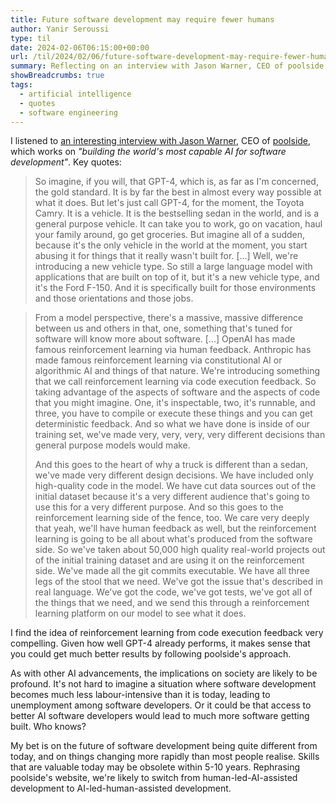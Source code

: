 ```yaml
---
title: Future software development may require fewer humans
author: Yanir Seroussi
type: til
date: 2024-02-06T06:15:00+00:00
url: /til/2024/02/06/future-software-development-may-require-fewer-humans/
summary: Reflecting on an interview with Jason Warner, CEO of poolside.
showBreadcrumbs: true
tags:
  - artificial intelligence
  - quotes
  - software engineering
---
```


I listened to [an interesting interview with Jason Warner](https://www.superdatascience.com/podcast/a-code-specialized-llm-will-realize-agi-with-jason-warner), CEO of [poolside](https://www.poolside.ai/), which works on _"building the world's most capable AI for software development"_. Key quotes:

> So imagine, if you will, that GPT-4, which is, as far as I'm concerned, the gold standard. It is by far the best in almost every way possible at what it does. But let's just call GPT-4, for the moment, the Toyota Camry. It is a vehicle. It is the bestselling sedan in the world, and is a general purpose vehicle. It can take you to work, go on vacation, haul your family around, go get groceries. But imagine all of a sudden, because it's the only vehicle in the world at the moment, you start abusing it for things that it really wasn't built for.
> \[...\]
> Well, we're introducing a new vehicle type. So still a large language model with applications that are built on top of it, but it's a new vehicle type, and it's the Ford F-150. And it is specifically built for those environments and those orientations and those jobs.

> From a model perspective, there's a massive, massive difference between us and others in that, one, something that's tuned for software will know more about software. \[...\] OpenAI has made famous reinforcement learning via human feedback. Anthropic has made famous reinforcement learning via constitutional AI or algorithmic AI and things of that nature. We're introducing something that we call reinforcement learning via code execution feedback. So taking advantage of the aspects of software and the aspects of code that you might imagine. One, it's inspectable, two, it's runnable, and three, you have to compile or execute these things and you can get deterministic feedback. And so what we have done is inside of our training set, we've made very, very, very, very different decisions than general purpose models would make.
> 
> And this goes to the heart of why a truck is different than a sedan, we've made very different design decisions. We have included only high-quality code in the model. We have cut data sources out of the initial dataset because it's a very different audience that's going to use this for a very different purpose. And so this goes to the reinforcement learning side of the fence, too. We care very deeply that yeah, we'll have human feedback as well, but the reinforcement learning is going to be all about what's produced from the software side. So we've taken about 50,000 high quality real-world projects out of the initial training dataset and are using it on the reinforcement side. We've made all the git commits executable. We have all three legs of the stool that we need. We've got the issue that's described in real language. We've got the code, we've got tests, we've got all of the things that we need, and we send this through a reinforcement learning platform on our model to see what it does.

I find the idea of reinforcement learning from code execution feedback very compelling. Given how well GPT-4 already performs, it makes sense that you could get much better results by following poolside's approach.

As with other AI advancements, the implications on society are likely to be profound. It's not hard to imagine a situation where software development becomes much less labour-intensive than it is today, leading to unemployment among software developers. Or it could be that access to better AI software developers would lead to much more software getting built. Who knows?

My bet is on the future of software development being quite different from today, and on things changing more rapidly than most people realise. Skills that are valuable today may be obsolete within 5-10 years. Rephrasing poolside's website, we're likely to switch from human-led-AI-assisted development to AI-led-human-assisted development.  
